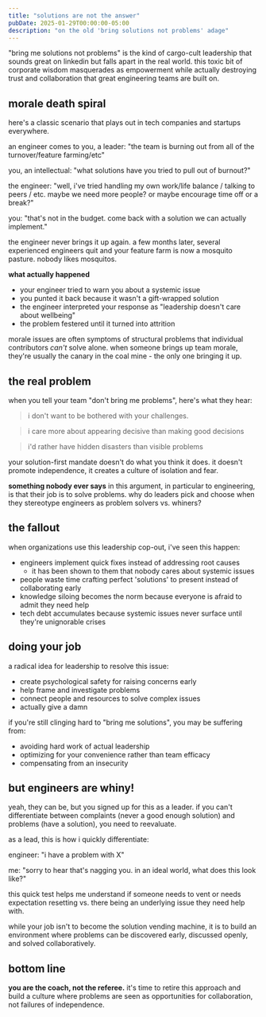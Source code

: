 ```yaml
---
title: "solutions are not the answer"
pubDate: 2025-01-29T00:00:00-05:00
description: "on the old 'bring solutions not problems' adage"
---
```


"bring me solutions not problems" is the kind of cargo-cult leadership that sounds great on linkedin but falls apart in the real world. this toxic bit of corporate wisdom masquerades as empowerment while actually destroying trust and collaboration that great engineering teams are built on. 

## morale death spiral

here's a classic scenario that plays out in tech companies and startups everywhere.

an engineer comes to you, a leader: "the team is burning out from all of the turnover/feature farming/etc"

you, an intellectual: "what solutions have you tried to pull out of burnout?"

the engineer: "well, i've tried handling my own work/life balance / talking to peers / etc. maybe we need more people? or maybe encourage time off or a break?"

you: "that's not in the budget. come back with a solution we can actually implement."

the engineer never brings it up again. a few months later, several experienced engineers quit  and your feature farm is now a mosquito pasture. nobody likes mosquitos.

**what actually happened**

- your engineer tried to warn you about a systemic issue
- you punted it back because it wasn't a gift-wrapped solution
- the engineer interpreted your response as "leadership doesn't care about wellbeing"
- the problem festered until it turned into attrition

morale issues are often symptoms of structural problems that individual contributors _can't_ solve alone. when someone brings up team morale, they're usually the canary in the coal mine - the only one bringing it up. 

## the real problem

when you tell your team "don't bring me problems", here's what they hear:

> i don't want to be bothered with your challenges.

> i care more about appearing decisive than making good decisions

> i'd rather have hidden disasters than visible problems

your solution-first mandate doesn't do what you think it does. it doesn't promote independence, it creates a culture of isolation and fear.

**something nobody ever says** in this argument, in particular to engineering, is that their job is to solve problems. why do leaders pick and choose when they stereotype engineers as problem solvers vs. whiners?

## the fallout

when organizations use this leadership cop-out, i've seen this happen:

- engineers implement quick fixes instead of addressing root causes
  - it has been shown to them that nobody cares about systemic issues
- people waste time crafting perfect 'solutions' to present instead of collaborating early
- knowledge siloing becomes the norm because everyone is afraid to admit they need help
- tech debt accumulates because systemic issues never surface until they're unignorable crises

## doing your job

a radical idea for leadership to resolve this issue:

- create psychological safety for raising concerns early
- help frame and investigate problems
- connect people and resources to solve complex issues
- actually give a damn

if you're still clinging hard to "bring me solutions", you may be suffering from:

- avoiding hard work of actual leadership
- optimizing for your convenience rather than team efficacy
- compensating from an insecurity

## but engineers are whiny!

yeah, they can be, but you signed up for this as a leader. if you can't differentiate between complaints (never a good enough solution) and problems (have a solution), you need to reevaluate.

as a lead, this is how i quickly differentiate:

engineer: "i have a problem with X"

me: "sorry to hear that's nagging you. in an ideal world, what does this look like?"

this quick test helps me understand if someone needs to vent or needs expectation resetting vs. there being an underlying issue they need help with.

while your job isn't to become the solution vending machine, it is to build an environment where problems can be discovered early, discussed openly, and solved collaboratively.

## bottom line

**you are the coach, not the referee.** it's time to retire this approach and build a culture where problems are seen as opportunities for collaboration, not failures of independence.
